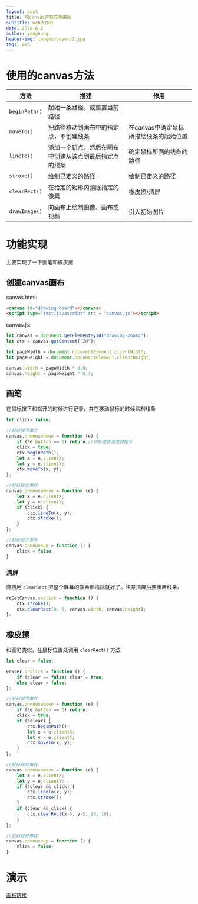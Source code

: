 ```yaml
---
layout: post
title: 用canvas实现简单画板
subtitle: web大作业
date: 2020-6-2
author: yanghong
header-img: images/cover/2.jpg
tags: web
---
```




# 使用的canvas方法

| 方法          | 描述                                                   | 作用                                   |
| ------------- | ------------------------------------------------------ | -------------------------------------- |
| `beginPath()` | 起始一条路径，或重置当前路径                           |                                        |
| `moveTo()`    | 把路径移动到画布中的指定点，不创建线条                 | 在canvas中确定鼠标所描绘线条的起始位置 |
| `lineTo()`    | 添加一个新点，然后在画布中创建从该点到最后指定点的线条 | 确定鼠标所画的线条的路径               |
| `stroke()`    | 绘制已定义的路径                                       | 绘制已定义的路径                       |
| `clearRect()` | 在给定的矩形内清除指定的像素                           | 橡皮擦/清屏                            |
| `drawImage()` | 向画布上绘制图像、画布或视频                           | 引入初始图片                           |



# 功能实现

主要实现了一下画笔和橡皮擦

## 创建canvas画布

canvas.html:

```html
<canvas id="drawing-board"></canvas>
<script type="text/javascript" src = "canvas.js"></script>
```

canvas.js:

```js
let canvas = document.getElementById("drawing-board");
let ctx = canvas.getContext("2d");

let pageWidth = document.documentElement.clientWidth;
let pageHeight = document.documentElement.clientHeight;

canvas.width = pageWidth * 0.9;
canvas.height = pageHeight * 0.7;
```

## 画笔

在鼠标按下和松开的时候进行记录，并在移动鼠标的时候绘制线条

```js
let click= false;

//鼠标按下事件
canvas.onmousedown = function (e) {
    if (!e.button == 0) return;//判断是否是左键按下
    click = true;
    ctx.beginPath();
    let x = e.clientX;
    let y = e.clientY;
    ctx.moveTo(x, y);
};

//鼠标移动事件
canvas.onmousemove = function (e) {
    let x = e.clientX;
    let y = e.clientY;
    if (click) {
        ctx.lineTo(x, y);
        ctx.stroke();
    }
};

//鼠标松开事件
canvas.onmouseup = function () {
    click = false;
}
```

### 清屏

直接用 `clearRect` 把整个屏幕的像素都清除就好了。注意清屏后要重置线条。

```js
reSetCanvas.onclick = function () {
    ctx.stroke();
    ctx.clearRect(0, 0, canvas.width, canvas.height);
};
```

## 橡皮擦

和画笔类似，在鼠标位置处调用 `clearRect()` 方法

```js
let clear = false;

eraser.onclick = function () {
    if (clear == false) clear = true;
    else clear = false;
};

//鼠标按下事件
canvas.onmousedown = function (e) {
    if (!e.button == 0) return;
    click = true;
    if (!clear) {
        ctx.beginPath();
        let x = e.clientX;
        let y = e.clientY;
        ctx.moveTo(x, y);
    }
};

//鼠标移动事件
canvas.onmousemove = function (e) {
    let x = e.clientX;
    let y = e.clientY;
    if (!clear && click) {
        ctx.lineTo(x, y);
        ctx.stroke();
    }
    if (clear && click) {
        ctx.clearRect(x-5, y-5, 10, 10);
    }
};

//鼠标松开事件
canvas.onmouseup = function () {
    click = false;
}
```



# 演示

[画板链接](https://www.yanghongsblog.tk/canvas%E7%94%BB%E6%9D%BF/)